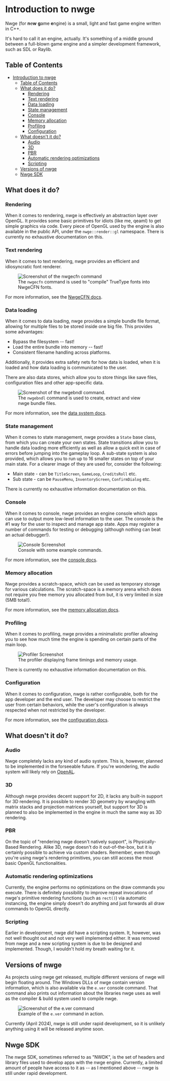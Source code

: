 # Introduction to nwge

Nwge (for **n**e**w** **g**ame **e**ngine) is a small, light and fast game
engine written in C++.

It's hard to call it an engine, actually. It's something of a middle ground
between a full-blown game engine and a simpler development framework, such as
SDL or Raylib.

## Table of Contents

* [Introduction to nwge](#introduction-to-nwge)
  * [Table of Contents](#table-of-contents)
  * [What does it do?](#what-does-it-do)
    * [Rendering](#rendering)
    * [Text rendering](#text-rendering)
    * [Data loading](#data-loading)
    * [State management](#state-management)
    * [Console](#console)
    * [Memory allocation](#memory-allocation)
    * [Profiling](#profiling)
    * [Configuration](#configuration)
  * [What doesn't it do?](#what-doesnt-it-do)
    * [Audio](#audio)
    * [3D](#3d)
    * [PBR](#pbr)
    * [Automatic rendering optimizations](#automatic-rendering-optimizations)
    * [Scripting](#scripting)
  * [Versions of nwge](#versions-of-nwge)
  * [Nwge SDK](#nwge-sdk)

## What does it do?

### Rendering

When it comes to rendering, nwge is effectively an abstraction layer over
OpenGL. It provides some basic primitives for idiots (like me, qeaml) to get
simple graphics via code. Every piece of OpenGL used by the engine is also
available in the public API, under the `nwge::render::gl` namespace. There is
currently no exhaustive documentation on this.

### Text rendering

When it comes to text rendering, nwge provides an efficient and idiosyncratic
font renderer.

<figure>
  <img src="img/nwgecfn.png" alt="Screenshot of the nwgecfn command" />
  <figcaption>
    The <code>nwgecfn</code> command is used to "compile" TrueType fonts into
    NwgeCFN fonts.
  </figcaption>
</figure>

For more information, see the [NwgeCFN docs](CFN).

### Data loading

When it comes to data loading, nwge provides a simple bundle file format,
allowing for multiple files to be stored inside one big file. This provides some
advantages:

* Bypass the filesystem -- fast!
* Load the entire bundle into memory -- fast!
* Consistent filename handling across platforms.

Additionally, it provides extra safety nets for how data is loaded, when it is
loaded and how data loading is communicated to the user.

There are also data stores, which allow you to store things like save files,
configuration files and other app-specific data.

<figure>
  <img src="img/nwgebndl.png" alt="Screenshot of the nwgebndl command." />
  <figcaption>
    The <code>nwgebndl</code> command is used to create, extract and view nwge
    bundle files.
  </figcaption>
</figure>

For more information, see the [data system docs](DATA#bundles).

### State management

When it comes to state management, nwge provides a `State` base class, from
which you can create your own states. State transitions allow you to handle data
loading more efficiently as well as allow a quick exit in case of errors before
jumping into the gameplay loop. A sub-state system is also provided, which
allows you to run up to 16 smaller states on top of your main state. For a
clearer image of they are used for, consider the following:

* Main state - can be `TitleScreen`, `GameLoop`, `CreditsRoll` etc.
* Sub state - can be `PauseMenu`, `InventoryScreen`, `ConfirmDialog` etc.

There is currently no exhaustive information documentation on this.

### Console

When it comes to console, nwge provides an engine console which apps can use to
output more low-level information to the user. The console is the #1 way for the
user to inspect and manage app state. Apps may register a number of commands for
testing or debugging (although nothing can beat an actual debugger!).

<figure>
  <img src="img/console.png" alt="Console Screenshot" />
  <figcaption>
    Console with some example commands.
  </figcaption>
</figure>

For more information, see the [console docs](CONSOLE).

### Memory allocation

Nwge provides a scratch-space, which can be used as temporary storage for
various calculations. The scratch-space is a memory arena which does not require
you free memory you allocated from but, it is very limited in size (5MB total!).

For more information, see the [memory allocation docs](MEMORY).

### Profiling

When it comes to profiling, nwge provides a minimalistic profiler allowing you
to see how much time the engine is spending on certain parts of the main loop.

<figure>
  <img src="img/profiler.png" alt="Profiler Screenshot" />
  <figcaption>
    The profiler displaying frame timings and memory usage.
  </figcaption>
</figure>

There is currently no exhaustive information documentation on this.

### Configuration

When it comes to configuration, nwge is rather configurable, both for the app
developer and the end user. The developer may choose to restrict the user from
certain behaviors, while the user's configuration is always respected when not
restricted by the developer.

For more information, see the [configuration docs](CONFIG).

## What doesn't it do?

### Audio

Nwge completely lacks any kind of audio system. This is, however, planned to be
implemented in the forseeable future. If you're wondering, the audio system will
likely rely on [OpenAL][OpenAL].

### 3D

Although nwge provides decent support for 2D, it lacks any built-in support for
3D rendering. It is possible to render 3D geometry by wrangling with matrix
stacks and projection matrices yourself, but support for 3D is planned to also
be implemented in the engine in much the same way as 3D rendering.

### PBR

On the topic of "rendering nwge doesn't natively support", is Physically-Based
Rendering. Alike 3D, nwge doesn't do it out-of-the-box, but it is certainly
possible to achieve via custom shaders. Remember, even though you're using
nwge's rendering primitives, you can still access the most basic OpenGL
functionalities.

### Automatic rendering optimizations

Currently, the engine performs no optimizations on the draw commands you execute.
There is definitely possibility to improve repeat invocations of nwge's
primitive rendering functions (such as `rect()`) via automatic instancing, the
engine simply doesn't do anything and just forwards all draw commands to OpenGL
directly.

### Scripting

Earlier in development, nwge *did* have a scripting system. It, however, was not
well thought out and not very well implemented either. It was removed from nwge
and a new scripting system is due to be designed and implemented. Though, I
wouldn't hold my breath waiting for it.

## Versions of nwge

As projects using nwge get released, multiple different versions of nwge will
begin floating around. The Windows DLLs of nwge contain version information,
which is also available via the `e.ver` console command. That command also prints
out information about the libraries nwge uses as well as the compiler & build
system used to compile nwge.

<figure>
  <img src="img/e.ver.png" alt="Screenshot of the e.ver command" />
  <figcaption>
    Example of the <code>e.ver</code> command in action.
  </figcaption>
</figure>

Currently (April 2024), nwge is still under rapid development, so it is unlikely
anything using it will be released anytime soon.

## Nwge SDK

The nwge SDK, sometimes referred to as "NWDK", is the set of headers and library
files used to develop apps with the nwge engine. Currently, a limited amount of
people have access to it as -- as I mentioned above -- nwge is still under rapid
development.

[OpenAL]: https://openal.org
